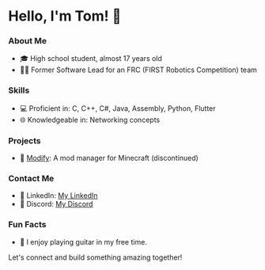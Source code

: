 # Hello, I'm Tom! 👋

### About Me
- 🎓 High school student, almost 17 years old
- 👨‍💻 Former Software Lead for an FRC (FIRST Robotics Competition) team

### Skills
- 💻 Proficient in: C, C++, C#, Java, Assembly, Python, Flutter
- 🌐 Knowledgeable in: Networking concepts

### Projects
- 🤖 [Modify]([link](https://github.com/Tom-ne/Modify)): A mod manager for Minecraft (discontinued)

### Contact Me
- 💼 LinkedIn: [My LinkedIn](https://www.linkedin.com/in/tom-neumann-18876827a/)
- 💬 Discord: [My Discord](https://discord.com/users/837740773482299425)

### Fun Facts
- 🎸 I enjoy playing guitar in my free time.

Let's connect and build something amazing together!
